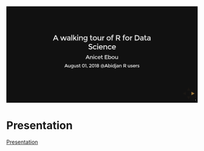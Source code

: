 ![](presentation.png)

# Presentation

[Presentation](https://rawgit.com/Ebedthan/presentations/master/2018-08-01-A%20walking%20tour%20of%20R%20for%20Data%20Science/r4ds_aru_presentation.html)

